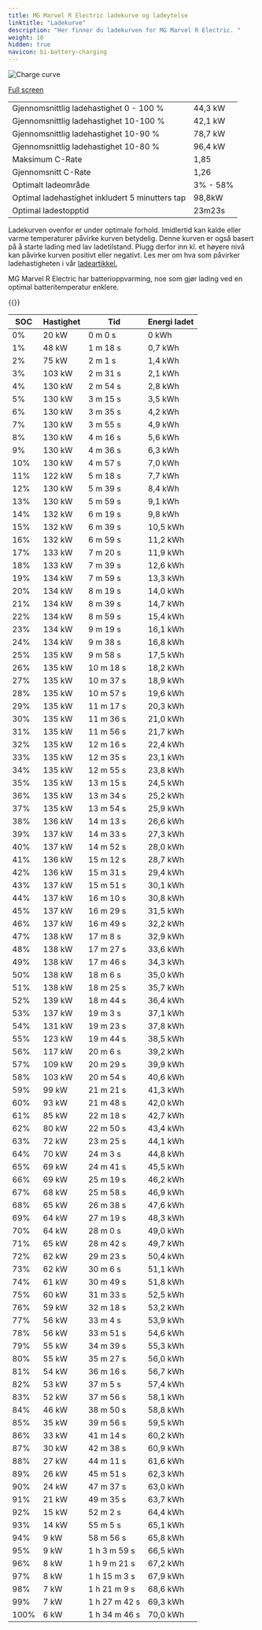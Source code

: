 ```yaml
---
title: MG Marvel R Electric ladekurve og ladeytelse
linktitle: "Ladekurve"
description: "Her finner du ladekurven for MG Marvel R Electric. "
weight: 10
hidden: true
navicon: bi-battery-charging
---
```

<!-- markdownlint-disable MD033 -->
<img src="../chargingcurve.svg" alt="Charge curve" class="img-fluid">

[Full screen](../chargingcurve.svg)


<table class="table table-striped">
<tbody>
<tr>
<td>Gjennomsnittlig ladehastighet 0 - 100 %</td><td>44,3 kW</td>
</tr>
<tr>
<td>Gjennomsnittlig ladehastighet 10-100 %</td><td>42,1 kW</td>
</tr>
<tr>
<td>Gjennomsnittlig ladehastighet 10-90 %</td><td>78,7 kW</td>
</tr>
<tr>
<td>Gjennomsnittlig ladehastighet 10-80 %</td><td>96,4 kW</td>
</tr>
<tr>
<td>Maksimum C-Rate</td><td>1,85</td>
</tr>
<tr>
<td>Gjennomsnitt C-Rate</td><td>1,26</td>
</tr>
<tr>
<td>Optimalt ladeområde</td><td>3% - 58%</td>
</tr>
<tr>
<td>Optimal ladehastighet inkludert 5 minutters tap</td><td>98,8kW</td>
</tr>
<tr>
<td>Optimal ladestopptid</td><td>23m23s</td>
</tr>
</tbody>
</table>


Ladekurven ovenfor er under optimale forhold. Imidlertid kan kalde eller varme temperaturer påvirke kurven betydelig. Denne kurven er også basert på å starte lading med lav ladetilstand. Plugg derfor inn kl. et høyere nivå kan påvirke kurven positivt eller negativt. Les mer om hva som påvirker ladehastigheten i vår [ladeartikkel.](../../../../../technology/battery/charging/) 


MG Marvel R Electric har batterioppvarming, noe som gjør lading ved en optimal batteritemperatur enklere. 


{{<evkxdisplayaddarticle />}}
<table class="table table-striped">
<thead>
<tr><th>SOC</th><th>Hastighet</th><th>Tid</th><th>Energi ladet</th></tr>
</thead>
<tbody>
<tr>
<td>0%</td><td>20 kW</td><td> 0 m 0 s </td><td>0 kWh </td>
</tr>
<tr>
<td>1%</td><td>48 kW</td><td> 1 m 18 s </td><td>0,7 kWh </td>
</tr>
<tr>
<td>2%</td><td>75 kW</td><td> 2 m 1 s </td><td>1,4 kWh </td>
</tr>
<tr>
<td>3%</td><td>103 kW</td><td> 2 m 31 s </td><td>2,1 kWh </td>
</tr>
<tr>
<td>4%</td><td>130 kW</td><td> 2 m 54 s </td><td>2,8 kWh </td>
</tr>
<tr>
<td>5%</td><td>130 kW</td><td> 3 m 15 s </td><td>3,5 kWh </td>
</tr>
<tr>
<td>6%</td><td>130 kW</td><td> 3 m 35 s </td><td>4,2 kWh </td>
</tr>
<tr>
<td>7%</td><td>130 kW</td><td> 3 m 55 s </td><td>4,9 kWh </td>
</tr>
<tr>
<td>8%</td><td>130 kW</td><td> 4 m 16 s </td><td>5,6 kWh </td>
</tr>
<tr>
<td>9%</td><td>130 kW</td><td> 4 m 36 s </td><td>6,3 kWh </td>
</tr>
<tr>
<td>10%</td><td>130 kW</td><td> 4 m 57 s </td><td>7,0 kWh </td>
</tr>
<tr>
<td>11%</td><td>122 kW</td><td> 5 m 18 s </td><td>7,7 kWh </td>
</tr>
<tr>
<td>12%</td><td>130 kW</td><td> 5 m 39 s </td><td>8,4 kWh </td>
</tr>
<tr>
<td>13%</td><td>130 kW</td><td> 5 m 59 s </td><td>9,1 kWh </td>
</tr>
<tr>
<td>14%</td><td>132 kW</td><td> 6 m 19 s </td><td>9,8 kWh </td>
</tr>
<tr>
<td>15%</td><td>132 kW</td><td> 6 m 39 s </td><td>10,5 kWh </td>
</tr>
<tr>
<td>16%</td><td>132 kW</td><td> 6 m 59 s </td><td>11,2 kWh </td>
</tr>
<tr>
<td>17%</td><td>133 kW</td><td> 7 m 20 s </td><td>11,9 kWh </td>
</tr>
<tr>
<td>18%</td><td>133 kW</td><td> 7 m 39 s </td><td>12,6 kWh </td>
</tr>
<tr>
<td>19%</td><td>134 kW</td><td> 7 m 59 s </td><td>13,3 kWh </td>
</tr>
<tr>
<td>20%</td><td>134 kW</td><td> 8 m 19 s </td><td>14,0 kWh </td>
</tr>
<tr>
<td>21%</td><td>134 kW</td><td> 8 m 39 s </td><td>14,7 kWh </td>
</tr>
<tr>
<td>22%</td><td>134 kW</td><td> 8 m 59 s </td><td>15,4 kWh </td>
</tr>
<tr>
<td>23%</td><td>134 kW</td><td> 9 m 19 s </td><td>16,1 kWh </td>
</tr>
<tr>
<td>24%</td><td>134 kW</td><td> 9 m 38 s </td><td>16,8 kWh </td>
</tr>
<tr>
<td>25%</td><td>135 kW</td><td> 9 m 58 s </td><td>17,5 kWh </td>
</tr>
<tr>
<td>26%</td><td>135 kW</td><td> 10 m 18 s </td><td>18,2 kWh </td>
</tr>
<tr>
<td>27%</td><td>135 kW</td><td> 10 m 37 s </td><td>18,9 kWh </td>
</tr>
<tr>
<td>28%</td><td>135 kW</td><td> 10 m 57 s </td><td>19,6 kWh </td>
</tr>
<tr>
<td>29%</td><td>135 kW</td><td> 11 m 17 s </td><td>20,3 kWh </td>
</tr>
<tr>
<td>30%</td><td>135 kW</td><td> 11 m 36 s </td><td>21,0 kWh </td>
</tr>
<tr>
<td>31%</td><td>135 kW</td><td> 11 m 56 s </td><td>21,7 kWh </td>
</tr>
<tr>
<td>32%</td><td>135 kW</td><td> 12 m 16 s </td><td>22,4 kWh </td>
</tr>
<tr>
<td>33%</td><td>135 kW</td><td> 12 m 35 s </td><td>23,1 kWh </td>
</tr>
<tr>
<td>34%</td><td>135 kW</td><td> 12 m 55 s </td><td>23,8 kWh </td>
</tr>
<tr>
<td>35%</td><td>135 kW</td><td> 13 m 15 s </td><td>24,5 kWh </td>
</tr>
<tr>
<td>36%</td><td>135 kW</td><td> 13 m 34 s </td><td>25,2 kWh </td>
</tr>
<tr>
<td>37%</td><td>135 kW</td><td> 13 m 54 s </td><td>25,9 kWh </td>
</tr>
<tr>
<td>38%</td><td>136 kW</td><td> 14 m 13 s </td><td>26,6 kWh </td>
</tr>
<tr>
<td>39%</td><td>137 kW</td><td> 14 m 33 s </td><td>27,3 kWh </td>
</tr>
<tr>
<td>40%</td><td>137 kW</td><td> 14 m 52 s </td><td>28,0 kWh </td>
</tr>
<tr>
<td>41%</td><td>136 kW</td><td> 15 m 12 s </td><td>28,7 kWh </td>
</tr>
<tr>
<td>42%</td><td>136 kW</td><td> 15 m 31 s </td><td>29,4 kWh </td>
</tr>
<tr>
<td>43%</td><td>137 kW</td><td> 15 m 51 s </td><td>30,1 kWh </td>
</tr>
<tr>
<td>44%</td><td>137 kW</td><td> 16 m 10 s </td><td>30,8 kWh </td>
</tr>
<tr>
<td>45%</td><td>137 kW</td><td> 16 m 29 s </td><td>31,5 kWh </td>
</tr>
<tr>
<td>46%</td><td>137 kW</td><td> 16 m 49 s </td><td>32,2 kWh </td>
</tr>
<tr>
<td>47%</td><td>138 kW</td><td> 17 m 8 s </td><td>32,9 kWh </td>
</tr>
<tr>
<td>48%</td><td>138 kW</td><td> 17 m 27 s </td><td>33,6 kWh </td>
</tr>
<tr>
<td>49%</td><td>138 kW</td><td> 17 m 46 s </td><td>34,3 kWh </td>
</tr>
<tr>
<td>50%</td><td>138 kW</td><td> 18 m 6 s </td><td>35,0 kWh </td>
</tr>
<tr>
<td>51%</td><td>138 kW</td><td> 18 m 25 s </td><td>35,7 kWh </td>
</tr>
<tr>
<td>52%</td><td>139 kW</td><td> 18 m 44 s </td><td>36,4 kWh </td>
</tr>
<tr>
<td>53%</td><td>137 kW</td><td> 19 m 3 s </td><td>37,1 kWh </td>
</tr>
<tr>
<td>54%</td><td>131 kW</td><td> 19 m 23 s </td><td>37,8 kWh </td>
</tr>
<tr>
<td>55%</td><td>123 kW</td><td> 19 m 44 s </td><td>38,5 kWh </td>
</tr>
<tr>
<td>56%</td><td>117 kW</td><td> 20 m 6 s </td><td>39,2 kWh </td>
</tr>
<tr>
<td>57%</td><td>109 kW</td><td> 20 m 29 s </td><td>39,9 kWh </td>
</tr>
<tr>
<td>58%</td><td>103 kW</td><td> 20 m 54 s </td><td>40,6 kWh </td>
</tr>
<tr>
<td>59%</td><td>99 kW</td><td> 21 m 21 s </td><td>41,3 kWh </td>
</tr>
<tr>
<td>60%</td><td>93 kW</td><td> 21 m 48 s </td><td>42,0 kWh </td>
</tr>
<tr>
<td>61%</td><td>85 kW</td><td> 22 m 18 s </td><td>42,7 kWh </td>
</tr>
<tr>
<td>62%</td><td>80 kW</td><td> 22 m 50 s </td><td>43,4 kWh </td>
</tr>
<tr>
<td>63%</td><td>72 kW</td><td> 23 m 25 s </td><td>44,1 kWh </td>
</tr>
<tr>
<td>64%</td><td>70 kW</td><td> 24 m 3 s </td><td>44,8 kWh </td>
</tr>
<tr>
<td>65%</td><td>69 kW</td><td> 24 m 41 s </td><td>45,5 kWh </td>
</tr>
<tr>
<td>66%</td><td>69 kW</td><td> 25 m 19 s </td><td>46,2 kWh </td>
</tr>
<tr>
<td>67%</td><td>68 kW</td><td> 25 m 58 s </td><td>46,9 kWh </td>
</tr>
<tr>
<td>68%</td><td>65 kW</td><td> 26 m 38 s </td><td>47,6 kWh </td>
</tr>
<tr>
<td>69%</td><td>64 kW</td><td> 27 m 19 s </td><td>48,3 kWh </td>
</tr>
<tr>
<td>70%</td><td>64 kW</td><td> 28 m 0 s </td><td>49,0 kWh </td>
</tr>
<tr>
<td>71%</td><td>65 kW</td><td> 28 m 42 s </td><td>49,7 kWh </td>
</tr>
<tr>
<td>72%</td><td>62 kW</td><td> 29 m 23 s </td><td>50,4 kWh </td>
</tr>
<tr>
<td>73%</td><td>62 kW</td><td> 30 m 6 s </td><td>51,1 kWh </td>
</tr>
<tr>
<td>74%</td><td>61 kW</td><td> 30 m 49 s </td><td>51,8 kWh </td>
</tr>
<tr>
<td>75%</td><td>60 kW</td><td> 31 m 33 s </td><td>52,5 kWh </td>
</tr>
<tr>
<td>76%</td><td>59 kW</td><td> 32 m 18 s </td><td>53,2 kWh </td>
</tr>
<tr>
<td>77%</td><td>56 kW</td><td> 33 m 4 s </td><td>53,9 kWh </td>
</tr>
<tr>
<td>78%</td><td>56 kW</td><td> 33 m 51 s </td><td>54,6 kWh </td>
</tr>
<tr>
<td>79%</td><td>55 kW</td><td> 34 m 39 s </td><td>55,3 kWh </td>
</tr>
<tr>
<td>80%</td><td>55 kW</td><td> 35 m 27 s </td><td>56,0 kWh </td>
</tr>
<tr>
<td>81%</td><td>54 kW</td><td> 36 m 16 s </td><td>56,7 kWh </td>
</tr>
<tr>
<td>82%</td><td>53 kW</td><td> 37 m 5 s </td><td>57,4 kWh </td>
</tr>
<tr>
<td>83%</td><td>52 kW</td><td> 37 m 56 s </td><td>58,1 kWh </td>
</tr>
<tr>
<td>84%</td><td>46 kW</td><td> 38 m 50 s </td><td>58,8 kWh </td>
</tr>
<tr>
<td>85%</td><td>35 kW</td><td> 39 m 56 s </td><td>59,5 kWh </td>
</tr>
<tr>
<td>86%</td><td>33 kW</td><td> 41 m 14 s </td><td>60,2 kWh </td>
</tr>
<tr>
<td>87%</td><td>30 kW</td><td> 42 m 38 s </td><td>60,9 kWh </td>
</tr>
<tr>
<td>88%</td><td>27 kW</td><td> 44 m 11 s </td><td>61,6 kWh </td>
</tr>
<tr>
<td>89%</td><td>26 kW</td><td> 45 m 51 s </td><td>62,3 kWh </td>
</tr>
<tr>
<td>90%</td><td>24 kW</td><td> 47 m 37 s </td><td>63,0 kWh </td>
</tr>
<tr>
<td>91%</td><td>21 kW</td><td> 49 m 35 s </td><td>63,7 kWh </td>
</tr>
<tr>
<td>92%</td><td>15 kW</td><td> 52 m 2 s </td><td>64,4 kWh </td>
</tr>
<tr>
<td>93%</td><td>14 kW</td><td> 55 m 5 s </td><td>65,1 kWh </td>
</tr>
<tr>
<td>94%</td><td>9 kW</td><td> 58 m 56 s </td><td>65,8 kWh </td>
</tr>
<tr>
<td>95%</td><td>9 kW</td><td>1 h 3 m 59 s </td><td>66,5 kWh </td>
</tr>
<tr>
<td>96%</td><td>8 kW</td><td>1 h 9 m 21 s </td><td>67,2 kWh </td>
</tr>
<tr>
<td>97%</td><td>8 kW</td><td>1 h 15 m 3 s </td><td>67,9 kWh </td>
</tr>
<tr>
<td>98%</td><td>7 kW</td><td>1 h 21 m 9 s </td><td>68,6 kWh </td>
</tr>
<tr>
<td>99%</td><td>7 kW</td><td>1 h 27 m 42 s </td><td>69,3 kWh </td>
</tr>
<tr>
<td>100%</td><td>6 kW</td><td>1 h 34 m 46 s </td><td>70,0 kWh </td>
</tr>
</tbody>
</table>

